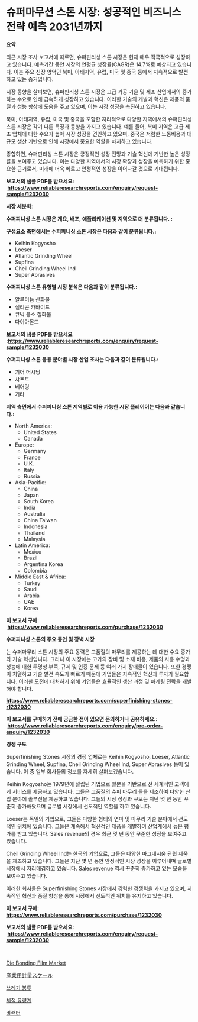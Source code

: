 <p><h1>슈퍼마무션 스톤 시장: 성공적인 비즈니스 전략 예측 2031년까지</h1></p><p><strong>요약</strong></p>
<p><p>최근 시장 조사 보고서에 따르면, 슈퍼핀리싱 스톤 시장은 현재 매우 적극적으로 성장하고 있습니다. 예측기간 동안 시장의 연평균 성장률(CAGR)은 14.7%로 예상되고 있습니다. 이는 주요 신장 영역인 북미, 아태지역, 유럽, 미국 및 중국 등에서 지속적으로 발전하고 있는 증거입니다.</p><p>시장 동향을 살펴보면, 슈퍼핀리싱 스톤 시장은 고급 가공 기술 및 제조 산업에서의 증가하는 수요로 인해 급속하게 성장하고 있습니다. 이러한 기술의 개발과 혁신은 제품의 품질과 성능 향상에 도움을 주고 있으며, 이는 시장 성장을 촉진하고 있습니다.</p><p>북미, 아태지역, 유럽, 미국 및 중국을 포함한 지리적으로 다양한 지역에서의 슈퍼핀리싱 스톤 시장은 각기 다른 특징과 동향을 가지고 있습니다. 예를 들어, 북미 지역은 고급 제조 업체에 대한 수요가 높아 시장 성장을 견인하고 있으며, 중국은 저렴한 노동비용과 대규모 생산 기반으로 인해 시장에서 중요한 역할을 차지하고 있습니다.</p><p>종합하면, 슈퍼핀리싱 스톤 시장은 긍정적인 성장 전망과 기술 혁신에 기반한 높은 성장률을 보여주고 있습니다. 이는 다양한 지역에서의 시장 확장과 성장을 예측하기 위한 중요한 근거로서, 미래에 더욱 빠르고 안정적인 성장을 이어나갈 것으로 기대됩니다.</p></p>
<p><strong>보고서의 샘플 PDF를 받으세요: &nbsp;<a href="https://www.reliableresearchreports.com/enquiry/request-sample/1232030">https://www.reliableresearchreports.com/enquiry/request-sample/1232030</a></strong></p>
<p><strong>시장 세분화:</strong></p>
<p><strong> 수퍼피니싱 스톤 시장은 개요, 배포, 애플리케이션 및 지역으로 더 분류됩니다. :</strong></p>
<p><strong>구성요소 측면에서는 수퍼피니싱 스톤 시장은 다음과 같이 분류됩니다.:</strong></p>
<p><ul><li>Keihin Kogyosho</li><li>Loeser</li><li>Atlantic Grinding Wheel</li><li>Supfina</li><li>Cheil Grinding Wheel Ind</li><li>Super Abrasives</li></ul></p>
<p><strong> 수퍼피니싱 스톤 유형별 시장 분석은 다음과 같이 분류됩니다.:</strong></p>
<p><ul><li>알루미늄 산화물</li><li>실리콘 카바이드</li><li>큐빅 붕소 질화물</li><li>다이아몬드</li></ul></p>
<p><strong>보고서의 샘플 PDF를 받으세요 :<a href="https://www.reliableresearchreports.com/enquiry/request-sample/1232030">https://www.reliableresearchreports.com/enquiry/request-sample/1232030</a></strong></p>
<p><strong> 수퍼피니싱 스톤 응용 분야별 시장 산업 조사는 다음과 같이 분류됩니다.:</strong></p>
<p><ul><li>기어 머시닝</li><li>샤프트</li><li>베어링</li><li>기타</li></ul></p>
<p><strong>지역 측면에서 수퍼피니싱 스톤 지역별로 이용 가능한 시장 플레이어는 다음과 같습니다.:</strong></p>
<p><ul>
    <li>
        North America:
        <ul>
            <li>United States</li>
            <li>Canada</li>
        </ul>
    </li>
    <li>
        Europe:
        <ul>
            <li>Germany</li>
            <li>France</li>
            <li>U.K.</li>
            <li>Italy</li>
            <li>Russia</li>
        </ul>
    </li>
    <li>
        Asia-Pacific:
        <ul>
            <li>China</li>
            <li>Japan</li>
            <li>South Korea</li>
            <li>India</li>
            <li>Australia</li>
            <li>China Taiwan</li>
            <li>Indonesia</li>
            <li>Thailand</li>
            <li>Malaysia</li>
        </ul>
    </li>
    <li>
        Latin America:
        <ul>
            <li>Mexico</li>
            <li>Brazil</li>
            <li>Argentina Korea</li>
            <li>Colombia</li>
        </ul>
    </li>
    <li>
        Middle East & Africa:
        <ul>
            <li>Turkey</li>
            <li>Saudi</li>
            <li>Arabia</li>
            <li>UAE</li>
            <li>Korea</li>
        </ul>
    </li>
    </ul></p>
<p><strong>이 보고서 구매: &nbsp;<a href="https://www.reliableresearchreports.com/purchase/1232030">https://www.reliableresearchreports.com/purchase/1232030</a></strong></p>
<p><strong>수퍼피니싱 스톤의 주요 동인 및 장벽 시장</strong></p>
<p><p>는 슈퍼마무리 스톤 시장의 주요 동력은 고품질의 마무리를 제공하는 데 대한 수요 증가와 기술 혁신입니다. 그러나 이 시장에는 고가의 장비 및 소재 비용, 제품의 사용 수명과 성능에 대한 투명성 부족, 규제 및 인증 문제 등 여러 가지 장애물이 있습니다. 또한 경쟁이 치열하고 기술 발전 속도가 빠르기 때문에 기업들은 지속적인 혁신과 투자가 필요합니다. 이러한 도전에 대처하기 위해 기업들은 효율적인 생산 과정 및 마케팅 전략을 개발해야 합니다.</p></p>
<p><strong><a href="https://www.reliableresearchreports.com/superfinishing-stones-r1232030">https://www.reliableresearchreports.com/superfinishing-stones-r1232030</a></strong></p>
<p><strong>이 보고서를 구매하기 전에 궁금한 점이 있으면 문의하거나 공유하세요.: &nbsp;<a href="https://www.reliableresearchreports.com/enquiry/pre-order-enquiry/1232030">https://www.reliableresearchreports.com/enquiry/pre-order-enquiry/1232030</a></strong></p>
<p><strong>경쟁 구도</strong></p>
<p><p>Superfinishing Stones 시장의 경쟁 업체로는 Keihin Kogyosho, Loeser, Atlantic Grinding Wheel, Supfina, Cheil Grinding Wheel Ind, Super Abrasives 등이 있습니다. 이 중 일부 회사들의 정보를 자세히 살펴보겠습니다.</p><p>Keihin Kogyosho는 1979년에 설립된 기업으로 일본을 기반으로 전 세계적인 고객에게 서비스를 제공하고 있습니다. 그들은 고품질의 슈퍼 마무리 돌을 제조하여 다양한 산업 분야에 솔루션을 제공하고 있습니다. 그들의 시장 성장과 규모는 지난 몇 년 동안 꾸준히 증가해왔으며 글로벌 시장에서 선도적인 역할을 하고 있습니다.</p><p>Loeser는 독일의 기업으로, 그들은 다양한 형태의 연마 및 마무리 기술 분야에서 선도적인 위치에 있습니다. 그들은 계속해서 혁신적인 제품을 개발하여 산업계에서 높은 평가를 받고 있습니다. Sales revenue의 경우 최근 몇 년 동안 꾸준한 성장을 보여주고 있습니다.</p><p>Cheil Grinding Wheel Ind는 한국의 기업으로, 그들은 다양한 마그네시움 관련 제품을 제조하고 있습니다. 그들은 지난 몇 년 동안 안정적인 시장 성장을 이루어내며 글로벌 시장에서 자리매김하고 있습니다. Sales revenue 역시 꾸준히 증가하고 있는 모습을 보여주고 있습니다.</p><p>이러한 회사들은 Superfinishing Stones 시장에서 강력한 경쟁력을 가지고 있으며, 지속적인 혁신과 품질 향상을 통해 시장에서 선도적인 위치를 유지하고 있습니다.</p></p>
<p><strong>이 보고서 구매: &nbsp; <a href="https://www.reliableresearchreports.com/purchase/1232030">https://www.reliableresearchreports.com/purchase/1232030</a></strong></p>
<p><strong>보고서의 샘플 PDF를 받으세요: &nbsp;<a href="https://www.reliableresearchreports.com/enquiry/request-sample/1232030">https://www.reliableresearchreports.com/enquiry/request-sample/1232030</a></strong><strong></strong></p>
<p>&nbsp;</p>
<p><p><a href="https://issuu.com/reportprime-2/docs/die-bonding-film-market-size-2030.pptx">Die Bonding Film Market</a></p><p><a href="https://medium.com/@austincooper525/%E7%94%A3%E6%A5%AD%E7%94%A8%E8%A8%88%E9%87%8F%E3%82%B9%E3%82%B1%E3%83%BC%E3%83%AB%E5%B8%82%E5%A0%B4%E8%A6%8F%E6%A8%A1%E3%81%AF-%E3%82%B0%E3%83%AD%E3%83%BC%E3%83%90%E3%83%AB%E7%94%A3%E6%A5%AD%E7%95%8C%E3%81%AB%E3%81%8A%E3%81%91%E3%82%8B%E6%9C%80%E9%81%A9%E3%81%AA%E3%83%9E%E3%83%BC%E3%82%B1%E3%83%86%E3%82%A3%E3%83%B3%E3%82%B0%E3%83%81%E3%83%A3%E3%83%8D%E3%83%AB%E3%82%92%E6%98%8E%E3%82%89%E3%81%8B%E3%81%AB%E3%81%99%E3%82%8B-d0f6fd90e92a">産業用計量スケール</a></p><p><a href="https://github.com/Elenrrera7685/Market-Research-Report-List-1/blob/main/968272622269.md">쓰레기 봉투</a></p><p><a href="https://medium.com/@gunnerolson2022/%EB%B6%80%ED%94%BC-%EC%9C%A0%EB%9F%89%EA%B3%84-%EC%8B%9C%EC%9E%A5-%EC%8B%9C%EC%9E%A5%EC%A0%90%EC%9C%A0%EC%9C%A8-%EC%8B%9C%EC%9E%A5%EB%8F%99%ED%96%A5-%EB%B0%8F-%EB%AF%B8%EB%9E%98-%EC%84%B1%EC%9E%A5-%ED%83%90%EA%B5%AC-0da8a521baa5">체적 유량계</a></p><p><a href="https://github.com/vsn7qpua81q/Market-Research-Report-List-1/blob/main/112531822268.md">바랙터</a></p></p>